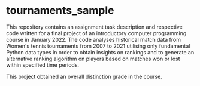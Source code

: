 # tournaments_sample
This repository contains an assignment task description and respective code written for a final project of an introductory computer programming 
course in January 2022. The code analyses historical match data from Women's tennis tournaments from 2007 to 2021 utilising only fundamental 
Python data types in order to obtain insights on rankings and to generate an alternative ranking algorithm on players based on matches won or 
lost within specified time periods.

This project obtained an overall distinction grade in the course.
